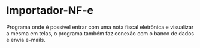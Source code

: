 # Importador-NF-e
Programa onde é possível entrar com uma nota fiscal eletrônica e visualizar a mesma em telas, o programa também faz conexão com o banco de dados e envia e-mails.
